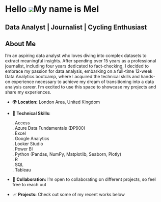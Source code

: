 Hello ![](https://user-images.githubusercontent.com/18350557/176309783-0785949b-9127-417c-8b55-ab5a4333674e.gif)My name is Mel
===========================================================================================================================

Data Analyst | Journalist | Cycling Enthusiast 
----------------------------------------------

## About Me  

I’m an aspiring data analyst who loves diving into complex datasets to extract meaningful insights. After spending over 15 years as a professional journalist, including four years dedicated to fact-checking, I decided to embrace my passion for data analysis, embarking on a full-time 12-week Data Analytics bootcamp, where I acquired the technical skills and hands-on experience necessary to achieve my dream of transitioning into a data analysis career. I’m excited to use this space to showcase my projects and share my experiences.

* 🌍 **Location:** London Area, United Kingdom

* 🧠 **Technical Skills:**
  
  . Access  
  . Azure Data Fundamentals (DP900)  
  . Excel  
  . Google Analytics  
  . Looker Studio  
  . Power BI  
  . Python (Pandas, NumPy, Matplotlib, Seaborn, Plotly)  
  . R  
  . SQL  
  . Tableau  

* 🤝 **Collaboration:** I’m open to collaborating on different projects, so feel free to reach out

* 📈 **Projects:** Check out some of my recent works below
